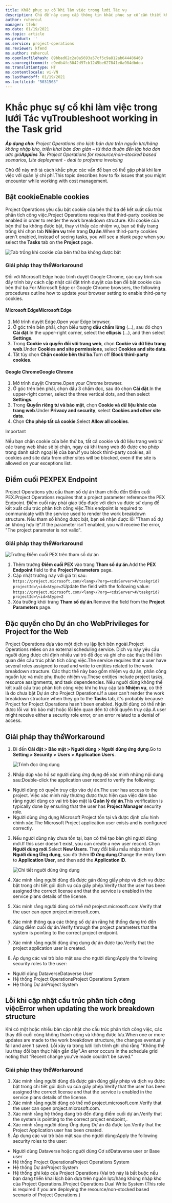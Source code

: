 ```yaml
---
title: Khắc phục sự cố khi làm việc trong lưới Tác vụ
description: Chủ đề này cung cấp thông tin khắc phục sự cố cần thiết khi làm việc trong lưới Tác vụ.
author: ruhercul
manager: tfehr
ms.date: 01/19/2021
ms.topic: article
ms.product: ''
ms.service: project-operations
ms.reviewer: kfend
ms.author: ruhercul
ms.openlocfilehash: 89bbad62c2a0a5693a57cf5c9a812ab644486469
ms.sourcegitcommit: c9edb4fc3042d97cb1245be627841e0a984dbdea
ms.translationtype: HT
ms.contentlocale: vi-VN
ms.lasthandoff: 01/19/2021
ms.locfileid: "5031563"
---
```

# <a name="troubleshoot-working-in-the-task-grid"></a><span data-ttu-id="ba225-103">Khắc phục sự cố khi làm việc trong lưới Tác vụ</span><span class="sxs-lookup"><span data-stu-id="ba225-103">Troubleshoot working in the Task grid</span></span> 

<span data-ttu-id="ba225-104">_**Áp dụng cho:** Project Operations cho kịch bản dựa trên nguồn lực/hàng không nhập kho, triển khai bản đơn giản – từ thỏa thuận đến lập hóa đơn ước giá_</span><span class="sxs-lookup"><span data-stu-id="ba225-104">_**Applies To:** Project Operations for resource/non-stocked based scenarios, Lite deployment - deal to proforma invoicing_</span></span>

<span data-ttu-id="ba225-105">Chủ đề này mô tả cách khắc phục các vấn đề bạn có thể gặp phải khi làm việc với quản lý chi phí.</span><span class="sxs-lookup"><span data-stu-id="ba225-105">This topic describes how to fix issues that you might encounter while working with cost management.</span></span>

## <a name="enable-cookies"></a><span data-ttu-id="ba225-106">Bật cookie</span><span class="sxs-lookup"><span data-stu-id="ba225-106">Enable cookies</span></span>

<span data-ttu-id="ba225-107">Project Operations yêu cầu bật cookie của bên thứ ba để kết xuất cấu trúc phân tích công việc.</span><span class="sxs-lookup"><span data-stu-id="ba225-107">Project Operations requires that third-party cookies be enabled in order to render the work breakdown structure.</span></span> <span data-ttu-id="ba225-108">Khi cookie của bên thứ ba không được bật, thay vì thấy các nhiệm vụ, bạn sẽ thấy trang trống khi chọn tab **Nhiệm vụ** trên trang **Dự án**.</span><span class="sxs-lookup"><span data-stu-id="ba225-108">When third-party cookies aren't enabled, instead of seeing tasks, you will see a blank page when you select the **Tasks** tab on the **Project** page.</span></span>

![Tab trống khi cookie của bên thứ ba không được bật](media/blankschedule.png)


### <a name="workaround"></a><span data-ttu-id="ba225-110">Giải pháp thay thế</span><span class="sxs-lookup"><span data-stu-id="ba225-110">Workaround</span></span>
<span data-ttu-id="ba225-111">Đối với Microsoft Edge hoặc trình duyệt Google Chrome, các quy trình sau đây trình bày cách cập nhật cài đặt trình duyệt của bạn để bật cookie của bên thứ ba.</span><span class="sxs-lookup"><span data-stu-id="ba225-111">For Microsoft Edge or Google Chrome browsers, the following procedures outline how to update your browser setting to enable third-party cookies.</span></span>

#### <a name="microsoft-edge"></a><span data-ttu-id="ba225-112">Microsoft Edge</span><span class="sxs-lookup"><span data-stu-id="ba225-112">Microsoft Edge</span></span>

1. <span data-ttu-id="ba225-113">Mở trình duyệt Edge.</span><span class="sxs-lookup"><span data-stu-id="ba225-113">Open your Edge browser.</span></span>
2. <span data-ttu-id="ba225-114">Ở góc trên bên phải, chọn biểu tượng **dấu chấm lửng** (...), sau đó chọn **Cài đặt**.</span><span class="sxs-lookup"><span data-stu-id="ba225-114">In the upper-right corner, select the **ellipsis** (...), and then select **Settings**.</span></span>
3. <span data-ttu-id="ba225-115">Trong **Cookie và quyền đối với trang web**, chọn **Cookie và dữ liệu trang web**.</span><span class="sxs-lookup"><span data-stu-id="ba225-115">Under **Cookies and site permissions**, select **Cookies and site data**.</span></span>
4. <span data-ttu-id="ba225-116">Tắt tùy chọn **Chặn cookie bên thứ ba**.</span><span class="sxs-lookup"><span data-stu-id="ba225-116">Turn off **Block third-party cookies**.</span></span>

#### <a name="google-chrome"></a><span data-ttu-id="ba225-117">Google Chrome</span><span class="sxs-lookup"><span data-stu-id="ba225-117">Google Chrome</span></span>

1. <span data-ttu-id="ba225-118">Mở trình duyệt Chrome.</span><span class="sxs-lookup"><span data-stu-id="ba225-118">Open your Chrome browser.</span></span>
2. <span data-ttu-id="ba225-119">Ở góc trên bên phải, chọn dấu 3 chấm dọc, sau đó chọn **Cài đặt**.</span><span class="sxs-lookup"><span data-stu-id="ba225-119">In the upper-right corner, select the three vertical dots, and then select **Settings**.</span></span>
3. <span data-ttu-id="ba225-120">Trong **Quyền riêng tư và bảo mật**, chọn **Cookie và dữ liệu khác của trang web**.</span><span class="sxs-lookup"><span data-stu-id="ba225-120">Under **Privacy and security**, select **Cookies and other site data**.</span></span>
4. <span data-ttu-id="ba225-121">Chọn **Cho phép tất cả cookie**.</span><span class="sxs-lookup"><span data-stu-id="ba225-121">Select **Allow all cookies**.</span></span>

> [!IMPORTANT]
> <span data-ttu-id="ba225-122">Nếu bạn chặn cookie của bên thứ ba, tất cả cookie và dữ liệu trang web từ các trang web khác sẽ bị chặn, ngay cả khi trang web đó được cho phép trong danh sách ngoại lệ của bạn.</span><span class="sxs-lookup"><span data-stu-id="ba225-122">If you block third-party cookies, all cookies and site data from other sites will be blocked, even if the site is allowed on your exceptions list.</span></span>

## <a name="pex-endpoint"></a><span data-ttu-id="ba225-123">Điểm cuối PEX</span><span class="sxs-lookup"><span data-stu-id="ba225-123">PEX Endpoint</span></span>

<span data-ttu-id="ba225-124">Project Operations yêu cầu tham số dự án tham chiếu đến Điểm cuối PEX.</span><span class="sxs-lookup"><span data-stu-id="ba225-124">Project Operations requires that a project parameter reference the PEX Endpoint.</span></span> <span data-ttu-id="ba225-125">Điểm cuối này phải giao tiếp được với dịch vụ được sử dụng để kết xuất cấu trúc phân tích công việc.</span><span class="sxs-lookup"><span data-stu-id="ba225-125">This endpoint is required to communicate with the service used to render the work breakdown structure.</span></span> <span data-ttu-id="ba225-126">Nếu tham số không được bật, bạn sẽ nhận được lỗi "Tham số dự án không hợp lệ".</span><span class="sxs-lookup"><span data-stu-id="ba225-126">If the parameter isn't enabled, you will receive the error, "The project parameter is not valid".</span></span> 

### <a name="workaround"></a><span data-ttu-id="ba225-127">Giải pháp thay thế</span><span class="sxs-lookup"><span data-stu-id="ba225-127">Workaround</span></span>
 ![Trường Điểm cuối PEX trên tham số dự án](media/projectparameter.png)

1. <span data-ttu-id="ba225-129">Thêm trường **Điểm cuối PEX** vào trang **Tham số dự án**.</span><span class="sxs-lookup"><span data-stu-id="ba225-129">Add the **PEX Endpoint** field to the **Project Parameters** page.</span></span>
2. <span data-ttu-id="ba225-130">Cập nhật trường này với giá trị sau: `https://project.microsoft.com/<lang>/?org=<cdsServer>#/taskgrid?projectId=\<id>&type=2`</span><span class="sxs-lookup"><span data-stu-id="ba225-130">Update the field with the following value: `https://project.microsoft.com/<lang>/?org=<cdsServer>#/taskgrid?projectId=\<id>&type=2`</span></span>
3. <span data-ttu-id="ba225-131">Xóa trường khỏi trang **Tham số dự án**.</span><span class="sxs-lookup"><span data-stu-id="ba225-131">Remove the field from the **Project Parameters** page.</span></span>

## <a name="privileges-for-project-for-the-web"></a><span data-ttu-id="ba225-132">Đặc quyền cho Dự án cho Web</span><span class="sxs-lookup"><span data-stu-id="ba225-132">Privileges for Project for the Web</span></span>

<span data-ttu-id="ba225-133">Project Operations dựa vào một dịch vụ lập lịch bên ngoài.</span><span class="sxs-lookup"><span data-stu-id="ba225-133">Project Operations relies on an external scheduling service.</span></span> <span data-ttu-id="ba225-134">Dịch vụ này yêu cầu người dùng được chỉ định nhiều vai trò để đọc và ghi cho các thực thể liên quan đến cấu trúc phân tích công việc.</span><span class="sxs-lookup"><span data-stu-id="ba225-134">The service requires that a user have several roles assigned to read and write to entities related to the work breakdown structure.</span></span> <span data-ttu-id="ba225-135">Các thực thể này bao gồm nhiệm vụ dự án, phân công nguồn lực và mức phụ thuộc nhiệm vụ.</span><span class="sxs-lookup"><span data-stu-id="ba225-135">These entities include project tasks, resource assignments, and task dependencies.</span></span> <span data-ttu-id="ba225-136">Nếu người dùng không thể kết xuất cấu trúc phân tích công việc khi họ truy cập tab **Nhiệm vụ**, có thể là do chưa bật Dự án cho Project Operations.</span><span class="sxs-lookup"><span data-stu-id="ba225-136">If a user can't render the work breakdown structure when they go to the **Tasks** tab, it's probably because Project for Project Operations hasn't been enabled.</span></span> <span data-ttu-id="ba225-137">Người dùng có thể nhận được lỗi vai trò bảo mật hoặc lỗi liên quan đến từ chối quyền truy cập.</span><span class="sxs-lookup"><span data-stu-id="ba225-137">A user might receive either a security role error, or an error related to a denial of access.</span></span>


## <a name="workaround"></a><span data-ttu-id="ba225-138">Giải pháp thay thế</span><span class="sxs-lookup"><span data-stu-id="ba225-138">Workaround</span></span>

1. <span data-ttu-id="ba225-139">Đi đến **Cài đặt > Bảo mật > Người dùng > Người dùng ứng dụng**.</span><span class="sxs-lookup"><span data-stu-id="ba225-139">Go to **Setting > Security > Users > Application Users**.</span></span>  

   ![Trình đọc ứng dụng](media/applicationuser.jpg)
   
2. <span data-ttu-id="ba225-141">Nhấp đúp vào hồ sơ người dùng ứng dụng để xác minh những nội dung sau:</span><span class="sxs-lookup"><span data-stu-id="ba225-141">Double-click the application user record to verify the following:</span></span>

 - <span data-ttu-id="ba225-142">Người dùng có quyền truy cập vào dự án.</span><span class="sxs-lookup"><span data-stu-id="ba225-142">The user has access to the project.</span></span> <span data-ttu-id="ba225-143">Việc xác minh này thường được thực hiện qua việc đảm bảo rằng người dùng có vai trò bảo mật là **Quản lý dự án**.</span><span class="sxs-lookup"><span data-stu-id="ba225-143">This verification is typically done by ensuring that the user has **Project Manager** security role.</span></span>
 - <span data-ttu-id="ba225-144">Người dùng ứng dụng Microsoft Project tồn tại và được định cấu hình chính xác.</span><span class="sxs-lookup"><span data-stu-id="ba225-144">The Microsoft Project application user exists and is configured correctly.</span></span>
 
3. <span data-ttu-id="ba225-145">Nếu người dùng này chưa tồn tại, bạn có thể tạo bản ghi người dùng mới.</span><span class="sxs-lookup"><span data-stu-id="ba225-145">If this user doesn't exist, you can create a new user record.</span></span> <span data-ttu-id="ba225-146">Chọn **Người dùng mới**.</span><span class="sxs-lookup"><span data-stu-id="ba225-146">Select **New Users**.</span></span> <span data-ttu-id="ba225-147">Thay đổi biểu mẫu nhập thành **Người dùng Ứng dụng**, sau đó thêm **ID ứng dụng**.</span><span class="sxs-lookup"><span data-stu-id="ba225-147">Change the entry form to **Application User**, and then add the **Application ID**.</span></span>

   ![Chi tiết người dùng ứng dụng](media/applicationuserdetails.jpg)

4. <span data-ttu-id="ba225-149">Xác minh rằng người dùng đã được gán đúng giấy phép và dịch vụ được bật trong chi tiết gói dịch vụ của giấy phép.</span><span class="sxs-lookup"><span data-stu-id="ba225-149">Verify that the user has been assigned the correct license and that the service is enabled in the service plans details of the license.</span></span>
5. <span data-ttu-id="ba225-150">Xác minh rằng người dùng có thể mở project.microsoft.com.</span><span class="sxs-lookup"><span data-stu-id="ba225-150">Verify that the user can open project.microsoft.com.</span></span>
6. <span data-ttu-id="ba225-151">Xác minh thông qua các thông số dự án rằng hệ thống đang trỏ đến đúng điểm cuối dự án.</span><span class="sxs-lookup"><span data-stu-id="ba225-151">Verify through the project parameters that the system is pointing to the correct project endpoint.</span></span>
7. <span data-ttu-id="ba225-152">Xác minh rằng người dùng ứng dụng dự án được tạo.</span><span class="sxs-lookup"><span data-stu-id="ba225-152">Verify that the project application user is created.</span></span>
8. <span data-ttu-id="ba225-153">Áp dụng các vai trò bảo mật sau cho người dùng:</span><span class="sxs-lookup"><span data-stu-id="ba225-153">Apply the following security roles to the user:</span></span>

  - <span data-ttu-id="ba225-154">Người dùng Dataverse</span><span class="sxs-lookup"><span data-stu-id="ba225-154">Dataverse User</span></span>
  - <span data-ttu-id="ba225-155">Hệ thống Project Operations</span><span class="sxs-lookup"><span data-stu-id="ba225-155">Project Operations System</span></span>
  - <span data-ttu-id="ba225-156">Hệ thống Dự án</span><span class="sxs-lookup"><span data-stu-id="ba225-156">Project System</span></span>

## <a name="error-when-updating-the-work-breakdown-structure"></a><span data-ttu-id="ba225-157">Lỗi khi cập nhật cấu trúc phân tích công việc</span><span class="sxs-lookup"><span data-stu-id="ba225-157">Error when updating the work breakdown structure</span></span>

<span data-ttu-id="ba225-158">Khi có một hoặc nhiều bản cập nhật cho cấu trúc phân tích công việc, các thay đổi cuối cùng không thành công và không được lưu.</span><span class="sxs-lookup"><span data-stu-id="ba225-158">When one or more updates are made to the work breakdown structure, the changes eventually fail and aren't saved.</span></span> <span data-ttu-id="ba225-159">Lỗi xảy ra trong lưới lịch trình ghi chú rằng "Không thể lưu thay đổi bạn thực hiện gần đây".</span><span class="sxs-lookup"><span data-stu-id="ba225-159">An error occurs in the schedule grid noting that “Recent change you’ve made couldn’t be saved.”</span></span>

### <a name="workaround"></a><span data-ttu-id="ba225-160">Giải pháp thay thế</span><span class="sxs-lookup"><span data-stu-id="ba225-160">Workaround</span></span>

1. <span data-ttu-id="ba225-161">Xác minh rằng người dùng đã được gán đúng giấy phép và dịch vụ được bật trong chi tiết gói dịch vụ của giấy phép.</span><span class="sxs-lookup"><span data-stu-id="ba225-161">Verify that the user has been assigned the correct license and that the service is enabled in the service plans details of the license.</span></span>
2. <span data-ttu-id="ba225-162">Xác minh rằng người dùng có thể mở project.microsoft.com.</span><span class="sxs-lookup"><span data-stu-id="ba225-162">Verify that the user can open project.microsoft.com.</span></span>
3. <span data-ttu-id="ba225-163">Xác minh rằng hệ thống đang trỏ đến đúng điểm cuối dự án.</span><span class="sxs-lookup"><span data-stu-id="ba225-163">Verify that the system is pointing to the correct project endpoint,.</span></span>
4. <span data-ttu-id="ba225-164">Xác minh rằng người dùng Ứng dụng Dự án đã được tạo.</span><span class="sxs-lookup"><span data-stu-id="ba225-164">Verify that the Project Application user has been created.</span></span>
5. <span data-ttu-id="ba225-165">Áp dụng các vai trò bảo mật sau cho người dùng:</span><span class="sxs-lookup"><span data-stu-id="ba225-165">Apply the following security roles to the user:</span></span>
  
  - <span data-ttu-id="ba225-166">Người dùng Dataverse hoặc người dùng Cơ sở</span><span class="sxs-lookup"><span data-stu-id="ba225-166">Dataverse user or Base user</span></span>
  - <span data-ttu-id="ba225-167">Hệ thống Project Operations</span><span class="sxs-lookup"><span data-stu-id="ba225-167">Project Operations System</span></span>
  - <span data-ttu-id="ba225-168">Hệ thống Dự án</span><span class="sxs-lookup"><span data-stu-id="ba225-168">Project System</span></span>
  - <span data-ttu-id="ba225-169">Hệ thống ghi kép của Project Operations (Vai trò này là bắt buộc nếu bạn đang triển khai kịch bản dựa trên nguồn lực/hàng không nhập kho của Project Operations.)</span><span class="sxs-lookup"><span data-stu-id="ba225-169">Project Operations Dual Write System (This role is required if you are deploying the resource/non-stocked based scenario of Project Operations.)</span></span>
